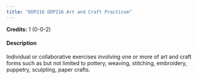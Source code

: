 ```yaml
---
title: "DDP216 DDP216 Art and Craft Practicum"
---
```

**Credits:** 1 (0-0-2)

#### Description
Individual or collaborative exercises involving one or more of art and craft forms such as but not limited to pottery, weaving, stitching, embroidery, puppetry, sculpting, paper crafts.